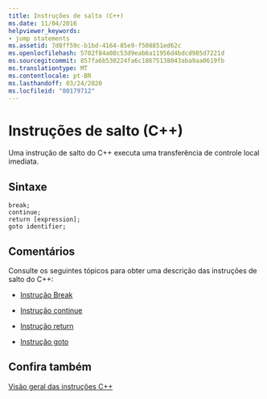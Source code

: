 ```yaml
---
title: Instruções de salto (C++)
ms.date: 11/04/2016
helpviewer_keywords:
- jump statements
ms.assetid: 7d8ff59c-b1bd-4164-85e9-f508851ed62c
ms.openlocfilehash: 5702f84a08c53d9eab6a11956d4bdcd985d7221d
ms.sourcegitcommit: 857fa6b530224fa6c18675138043aba9aa0619fb
ms.translationtype: MT
ms.contentlocale: pt-BR
ms.lasthandoff: 03/24/2020
ms.locfileid: "80179712"
---
```

# <a name="jump-statements-c"></a>Instruções de salto (C++)

Uma instrução de salto do C++ executa uma transferência de controle local imediata.

## <a name="syntax"></a>Sintaxe

```
break;
continue;
return [expression];
goto identifier;
```

## <a name="remarks"></a>Comentários

Consulte os seguintes tópicos para obter uma descrição das instruções de salto do C++:

- [Instrução Break](../cpp/break-statement-cpp.md)

- [Instrução continue](../cpp/continue-statement-cpp.md)

- [Instrução return](../cpp/return-statement-cpp.md)

- [Instrução goto](../cpp/goto-statement-cpp.md)

## <a name="see-also"></a>Confira também

[Visão geral das instruções C++](../cpp/overview-of-cpp-statements.md)
